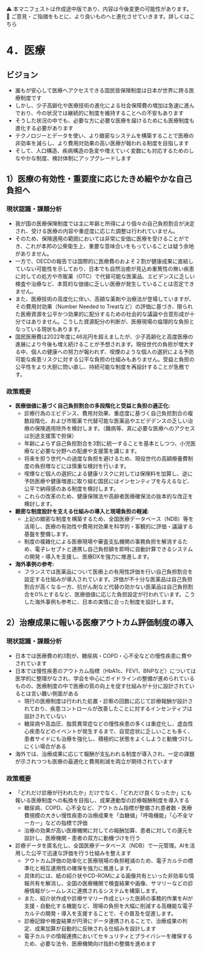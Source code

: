 ⚠️ 本マニフェストは作成途中版であり、内容は今後変更の可能性があります。  
💬 ご意見・ご指摘をもとに、より良いものへと進化させていきます。詳しくはこちら

# 4．医療

## ビジョン

- 誰もが安心して医療へアクセスできる国民皆保険制度は日本が世界に誇る医療制度です  
- しかし、少子高齢化や医療技術の進化による社会保障費の増加は急速に進んでおり、今の状況では継続的に制度を維持することへの不安もあります  
- そうした状況の中でも、必要な方に必要な医療を届けるためにも医療制度も進化する必要があります  
- テクノロジーとデータを使い、より緻密なシステムを構築することで医療の非効率を減らし、より費用対効果の高い医療が報われる制度を目指します  
- そして、人口構造、疾病構造の急変や増えていく変数にも対応するためのしなやかな制度、検討体制にアップグレードします

## 1）医療の有効性・重要度に応じたきめ細やかな自己負担へ

### 現状認識・課題分析

* 我が国の医療保険制度では主に年齢と所得により個々の自己負担割合が決定され、受ける医療の内容や重症度に応じた調整は行われていません。
* そのため、保険適用の範囲においては非常に安価に医療を受けることができ、これが本邦の公衆衛生上、重要な意味合いをもっていることは疑う余地がありません。
* 一方で、OECDの報告では国際的に医療費のおよそ２割が健康成果に直結していない可能性を示しており、日本でも自然治癒が見込め重篤性の無い疾患に対しての処方や市販薬（OTC）で代替可能な医薬品、エビデンスに乏しい検査や治療など、本質的な価値に乏しい医療が発生していることは否定できません。
* また、医療技術の高度化に伴い、高額な薬剤や治療法が登場していますが、その費用対効果（Number Needed to Treatなど）の評価に基づき、限られた医療資源を公平かつ効果的に配分するための社会的な議論や合意形成が十分ではありません。こうした資源配分の判断が、医療現場の倫理的な負担となっている現状もあります。
* 国民医療費は2022年度に46兆円を超えましたが、少子高齢化と高度医療の進展により今後も増え続けることが予想されます。現役世代の負担が増大する中、個人の健康への努力が報われず、喫煙のような個人の選択による予防可能な疾患リスクに対する公平な負担の仕組みもありません。受益と負担の公平性をより大胆に問い直し、持続可能な制度を再設計することが急務です。

### 政策概要

* **医療価値に基づく自己負担割合の多段階化と受益と負担の適正化:**
  * 診療行為のエビデンス、費用対効果、重症度に基づく自己負担割合の複数段階化、および市販薬で代替可能な医薬品やエビデデンスの乏しい治療の保険適用除外を検討します。（難病等、真に必要な医療へのアクセスは別途支援策で担保）
  * 年齢によらず自己負担割合を3割に統一することを基本としつつ、小児医療など必要な分野への配慮や支援策を講じます。
  * 将来を担う世代への過度な負担を避けるため、現役世代の高額療養費制度の負担増などには慎重な検討を行います。
  * 喫煙など個人の選択による健康リスクに対しては保険料を加算し、逆に予防医療や健康増進に取り組む国民にはインセンティブを与えるなど、公平で納得感のある制度を検討します。
  * これらの改革のため、健康保険法や高齢者医療確保法の抜本的な改正を検討します。
* **緻密な制度設計を支える仕組みの導入と現場負担の軽減:**
  * 上記の緻密な制度を構築するため、全国医療データベース（NDB）等を活用し、医療の有効性や費用対効果を科学的・客観的に評価・議論する基盤を整備します。
  * 制度の複雑化による医療現場や審査支払機関の事務負担を解消するため、電子レセプトと連携し自己負担額を即時に自動計算できるシステムの開発・導入を支援し、医療DXを強力に推進します。
* **海外事例の参考:**
  * フランスでは医薬品について医療上の有用性評価を行い自己負担割合を設定する仕組みが導入されています。評価が不十分な医薬品は自己負担割合が高くなる一方、抗がん剤など代替の効かない医薬品は自己負担割合を0%とするなど、医療価値に応じた負担設定が行われています。こうした海外事例も参考に、日本の実情に合った制度を設計します。

## 2）治療成果に報いる医療アウトカム評価制度の導入

### 現状認識・課題分析

* 日本では医療費の約3割が、糖尿病・COPD・心不全などの慢性疾患に費やされています  
* 日本では慢性疾患のアウトカム指標（HbA1c、FEV1、BNPなど）については医学的に整理がなされ、学会を中心にガイドラインの整備が進められているものの、医療制度の中で医療の質の向上を促す仕組みが十分に設計されているとは言い難い側面がある  
  * 現行の医療制度は行われた処置・診察の回数に応じて診療報酬が設計されており、疾患コントロールが改善したことに対するインセンティブは設計されていない  
  * 糖尿病や高血圧、脂質異常症などの慢性疾患の多くは重症化し、虚血性心疾患などのイベントが発生するまで、自覚症状に乏しいことも多く、患者サイドにも治療を強化し、積極的に状態をよくしようと動機づけしにくい場合がある  
* 海外では、治療成果に応じて報酬が支払われる制度が導入され、一定の課題が示されつつも医療の最適化と費用削減を両立が期待されています

### 政策概要

* 「どれだけ診療が行われたか」だけでなく、「どれだけ良くなったか」にも報いる医療制度への転換を目指し、成果連動型の診療報酬制度を導入する  
  * 糖尿病、COPD、心不全など、アウトカム指標が整備され患者数・医療費規模の大きい慢性疾患の治療成果を「血糖値」「呼吸機能」「心不全マーカー」などの指標で評価  
  * 治療の効果が高い医療機関に対しての報酬加算、患者に対しての還元を設計し、医療機関・患者の双方に動機づけを行う  
* 診療データを匿名化し、全国医療データベース（NDB）で一元管理。AIを活用した公平で迅速な評価を行う仕組みを整えます  
  * アウトカム評価の効率化と医療現場の負担軽減のため、電子カルテの標準化と相互運用性の確保を強力に推進します。
  * 具体的には、紙の紹介状やCD-ROMによる画像共有といった非効率な情報共有を解消し、全国の医療機関で検査結果や画像、サマリーなどの診療情報がシームレスに連携されるシステムを構築します。
  * また、紹介状作成や診療サマリー作成といった医師の事務的作業をAIが支援・自動化する機能など、現場の負担を大幅に削減する高機能な電子カルテの開発・導入を支援することで、その普及を促進します。
  * 診療記録や検査結果が円滑にデータ連携されることで、治療成果の判定、成果加算が自動的に反映される仕組みを設計します
  * 電子カルテの情報連携においてセキュリティとプライバシーを確保するため、必要な法令、医療機関向け指針の整備を進めます